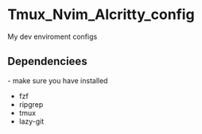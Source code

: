# Tmux_Nvim_Alcritty_config
My dev enviroment configs


<h2>Dependenciees</h2><p> - make sure you have installed</p>
<ul>
    <li>fzf</li>
    <li>ripgrep</li>
    <li>tmux</li>
    <li>lazy-git</li>
</ul>
